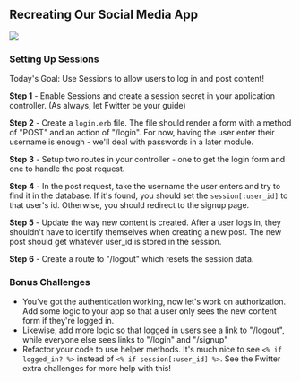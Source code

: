 ## Recreating Our Social Media App

![](http://www.bandt.com.au/information/uploads/2014/08/iStock_000027555541_Small-1260x840.jpg)
### Setting Up Sessions

Today's Goal: Use Sessions to allow users to log in and post content!

**Step 1** - Enable Sessions and create a session secret in your application controller. (As always, let Fwitter be your guide) 

**Step 2** - Create a `login.erb` file. The file should render a form with a method of "POST" and an action of "/login". For now, having the user enter their username is enough - we'll deal with passwords in a later module. 

**Step 3** - Setup two routes in your controller - one to get the login form and one to handle the post request. 

**Step 4** - In the post request, take the username the user enters and try to find it in the database. If it's found, you should set the `session[:user_id]` to that user's id. Otherwise, you should redirect to the signup page. 

**Step 5** - Update the way new content is created. After a user logs in, they shouldn't have to identify themselves when creating a new post. The new post should get whatever user_id is stored in the session. 

**Step 6** - Create a route to "/logout" which resets the session data. 

### Bonus Challenges

+ You've got the authentication working, now let's work on authorization. Add some logic to your app so that a user only sees the new content form if they're logged in. 
+ Likewise, add more logic so that logged in users see a link to "/logout", while everyone else sees links to "/login" and "/signup"
+ Refactor your code to use helper methods. It's much nice to see `<% if logged_in? %>` instead of `<% if session[:user_id] %>`. See the Fwitter extra challenges for more help with this!